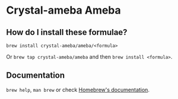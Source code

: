 # Crystal-ameba Ameba

## How do I install these formulae?

`brew install crystal-ameba/ameba/<formula>`

Or `brew tap crystal-ameba/ameba` and then `brew install <formula>`.

## Documentation

`brew help`, `man brew` or check [Homebrew's documentation](https://docs.brew.sh).
